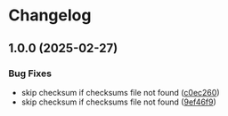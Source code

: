 # Changelog

## 1.0.0 (2025-02-27)


### Bug Fixes

* skip checksum if checksums file not found ([c0ec260](https://github.com/spencergilbert/asdf-vector/commit/c0ec260077eadd3b59bf7bdd956086b178b8c102))
* skip checksum if checksums file not found ([9ef46f9](https://github.com/spencergilbert/asdf-vector/commit/9ef46f9bd9202fd5f842a8ff3a89249647800d4c))
